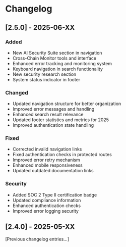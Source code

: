 # Changelog

## [2.5.0] - 2025-06-XX

### Added
- New AI Security Suite section in navigation
- Cross-Chain Monitor tools and interface
- Enhanced error tracking and monitoring system
- Keyboard navigation in search functionality
- New security research section
- System status indicator in footer

### Changed
- Updated navigation structure for better organization
- Improved error messages and handling
- Enhanced search result relevance
- Updated footer statistics and metrics for 2025
- Improved authentication state handling

### Fixed
- Corrected invalid navigation links
- Fixed authentication checks in protected routes
- Improved error retry mechanism
- Enhanced mobile responsiveness
- Updated outdated documentation links

### Security
- Added SOC 2 Type II certification badge
- Updated compliance information
- Enhanced authentication checks
- Improved error logging security

## [2.4.0] - 2025-05-XX

[Previous changelog entries...] 